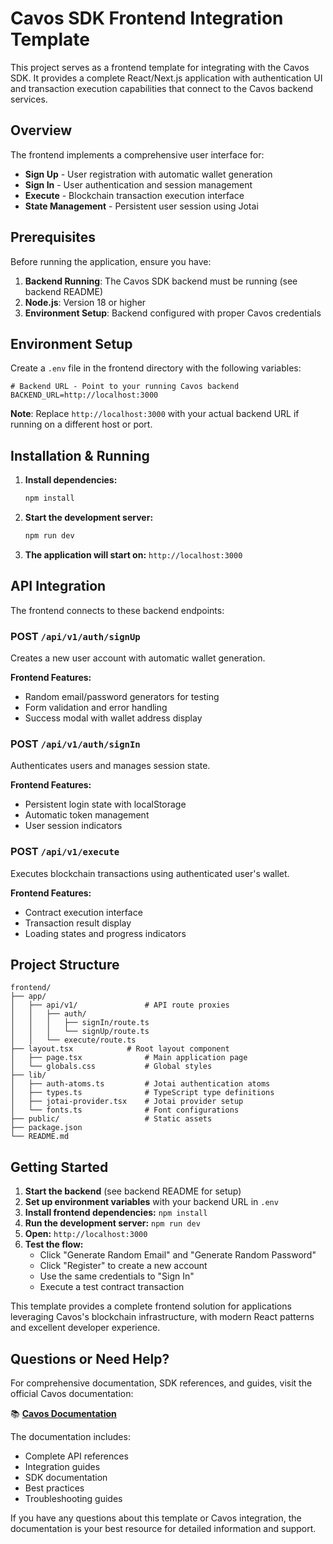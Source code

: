 # Cavos SDK Frontend Integration Template

This project serves as a frontend template for integrating with the Cavos SDK. It provides a complete React/Next.js application with authentication UI and transaction execution capabilities that connect to the Cavos backend services.

## Overview

The frontend implements a comprehensive user interface for:

- **Sign Up** - User registration with automatic wallet generation
- **Sign In** - User authentication and session management
- **Execute** - Blockchain transaction execution interface
- **State Management** - Persistent user session using Jotai

## Prerequisites

Before running the application, ensure you have:

1. **Backend Running**: The Cavos SDK backend must be running (see backend README)
2. **Node.js**: Version 18 or higher
3. **Environment Setup**: Backend configured with proper Cavos credentials

## Environment Setup

Create a `.env` file in the frontend directory with the following variables:

```env
# Backend URL - Point to your running Cavos backend
BACKEND_URL=http://localhost:3000
```

**Note**: Replace `http://localhost:3000` with your actual backend URL if running on a different host or port.

## Installation & Running

1. **Install dependencies:**

   ```bash
   npm install
   ```

2. **Start the development server:**

   ```bash
   npm run dev
   ```

3. **The application will start on:** `http://localhost:3000`

## API Integration

The frontend connects to these backend endpoints:

### POST `/api/v1/auth/signUp`

Creates a new user account with automatic wallet generation.

**Frontend Features:**

- Random email/password generators for testing
- Form validation and error handling
- Success modal with wallet address display

### POST `/api/v1/auth/signIn`

Authenticates users and manages session state.

**Frontend Features:**

- Persistent login state with localStorage
- Automatic token management
- User session indicators

### POST `/api/v1/execute`

Executes blockchain transactions using authenticated user's wallet.

**Frontend Features:**

- Contract execution interface
- Transaction result display
- Loading states and progress indicators

## Project Structure

```
frontend/
├── app/
│   ├── api/v1/               # API route proxies
│   │   ├── auth/
│   │   │   ├── signIn/route.ts
│   │   │   └── signUp/route.ts
│   │   └── execute/route.ts
├── layout.tsx            # Root layout component
│   ├── page.tsx              # Main application page
│   └── globals.css           # Global styles
├── lib/
│   ├── auth-atoms.ts         # Jotai authentication atoms
│   ├── types.ts              # TypeScript type definitions
│   ├── jotai-provider.tsx    # Jotai provider setup
│   └── fonts.ts              # Font configurations
├── public/                   # Static assets
├── package.json
└── README.md
```

## Getting Started

1. **Start the backend** (see backend README for setup)
2. **Set up environment variables** with your backend URL in `.env`
3. **Install frontend dependencies:** `npm install`
4. **Run the development server:** `npm run dev`
5. **Open:** `http://localhost:3000`
6. **Test the flow:**
   - Click "Generate Random Email" and "Generate Random Password"
   - Click "Register" to create a new account
   - Use the same credentials to "Sign In"
   - Execute a test contract transaction

This template provides a complete frontend solution for applications leveraging Cavos's blockchain infrastructure, with modern React patterns and excellent developer experience.

## Questions or Need Help?

For comprehensive documentation, SDK references, and guides, visit the official Cavos documentation:

📚 **[Cavos Documentation](https://docs.cavos.xyz/)**

The documentation includes:

- Complete API references
- Integration guides
- SDK documentation
- Best practices
- Troubleshooting guides

If you have any questions about this template or Cavos integration, the documentation is your best resource for detailed information and support.
